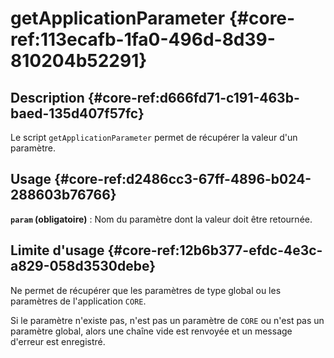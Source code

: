 # getApplicationParameter {#core-ref:113ecafb-1fa0-496d-8d39-810204b52291}

## Description {#core-ref:d666fd71-c191-463b-baed-135d407f57fc}

Le script `getApplicationParameter` permet de récupérer la valeur d'un
paramètre.

## Usage {#core-ref:d2486cc3-67ff-4896-b024-288603b76766}

**`param` (obligatoire)**
:   Nom du paramètre dont la valeur doit être retournée.

## Limite d'usage {#core-ref:12b6b377-efdc-4e3c-a829-058d3530debe}

Ne permet de récupérer que les paramètres de type global ou les paramètres de
l'application `CORE`.

Si le paramètre n'existe pas, n'est pas un paramètre de `CORE` ou n'est pas un
paramètre global, alors une chaîne vide est renvoyée et un message d'erreur est
enregistré.
